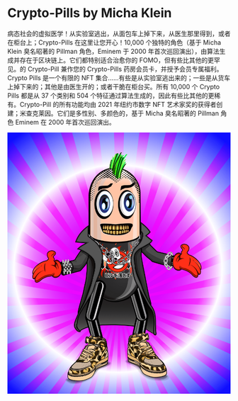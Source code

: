 # Crypto-Pills by Micha Klein

病态社会的虚拟医学！从实验室逃出，从面包车上掉下来，从医生那里得到，或者在柜台上；Crypto-Pills 在这里让您开心！10,000 个独特的角色（基于 Micha Klein 臭名昭著的 Pillman 角色，Eminem 于 2000 年首次巡回演出），由算法生成并存在于区块链上。它们都特别适合治愈你的 FOMO，但有些比其他的更罕见。的 Crypto-Pill 兼作您的 Crypto-Pills 药房会员卡，并授予会员专属福利。Crypto Pills 是一个有限的 NFT 集合......有些是从实验室逃出来的；一些是从货车上掉下来的；其他是由医生开的；或者干脆在柜台买。所有 10,000 个 Crypto Pills 都是从 37 个类别和 504 个特征通过算法生成的，因此有些比其他的更稀有。Crypto-Pill 的所有功能均由 2021 年纽约市数字 NFT 艺术家奖的获得者创建；米查克莱因。它们是多性别、多颜色的，基于 Micha 臭名昭著的 Pillman 角色 Eminem 在 2000 年首次巡回演出。

![nft](1.png)

